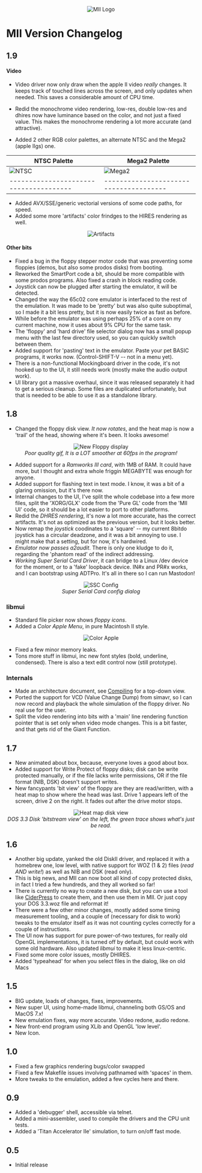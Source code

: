 <p align="center">
   <img src="contrib/mii-icon-64.png" alt="MII Logo">
</p>

# MII Version Changelog
## 1.9
#### Video
 * Video driver now only draw when the apple II video *really* changes. It keeps track of touched lines across the screen, and only updates when needed. This saves a considerable amount of CPU time.
 * Redid the monochrome video rendering, low-res, double low-res and dhires
   now have luminance based on the color, and not just a fixed value. This
    makes the monochrome rendering a lot more accurate (and attractive).

 * Added 2 other RGB color palettes, an alternate NTSC and the Mega2 (apple IIgs) one.

| NTSC Palette                         | Mega2 Palette                        |
|--------------------------------------|--------------------------------------|
| ![NTSC](docs/screen/v19ntsc.png)     | ![Mega2](docs/screen/v19mega2.png)   |
|--------------------------------------|--------------------------------------|
 * Added AVX/SSE/generic vectorial versions of some code paths, for speed.
 * Added some more 'artifacts' color frindges to the HIRES rendering as well.

<p align="center">
   <img src="docs/screen/v19artifacts.png" alt="Artifacts">
</p>

#### Other bits
 * Fixed a bug in the floppy stepper motor code that was preventing some floppies (demos, but also some prodos disks) from booting.
 * Reworked the SmartPort code a bit, should be more compatible with some prodos programs. Also fixed a crash in block reading code.
* Joystick can now be plugged after starting the emulator, it will be detected.
* Changed the way the 65c02 core emulator is interfaced to the rest of the emulation. It was made to be 'pretty' but was also quite suboptimal, so I made it a bit less pretty, but it is now easily twice as fast as before.
* While before the emulator was using perhaps 25% of a core on my current machine, now it uses about 9% CPU for the same task.
* The 'floppy' and 'hard drive' file selector dialog now has a small popup menu with the last few directory used, so you can quickly switch between them.
* Added support for 'pasting' text in the emulator. Paste your pet BASIC programs, it works now. (Control-SHIFT-V -- not in a menu yet).
* There is a non-functional Mockingboard driver in the code, it's not hooked up to the UI, it still needs work (mostly make the audio output work).
* UI library got a massive overhaul, since it was released separately it had to get a serious cleanup. Some files are duplicated unfortunately, but that is needed to be able to use it as a standalone library.

## 1.8
 * Changed the floppy disk view. *It now rotates*, and the heat map is now a
   'trail' of the head, showing where it's been. It looks awesome!

<div align="center">
  <img src="docs/screen/v18new_display.gif" alt="New Floppy display">
</div>
<center><i>Poor quality gif, It is a LOT smoother at 60fps in the program!</i>
</center>

 * Added support for a *Ramworks III card*, with 1MB of RAM. It could have more,
   but I thought and extra whole friggin MEGABYTE was enough for anyone.
 * Added support for flashing text in text mode. I know, it was a bit of a
   glaring omission, but it's there now.
 * Internal changes to the UI, I've split the whole codebase into a few more files,
   split the 'XORG/GLX' code from the 'Pure GL' code from the 'MII UI' code, so it should be a lot easier to port to other platforms.
 * Redid the *DHRES rendering*, it's now a lot more accurate, has the correct
   artifacts. It's not as optimized as the previous version, but it looks better.
 * Now remap the *joystick* coodinates to a 'square' -- my current 8bitdo joystick
    has a circular deadzone, and it was a bit annoying to use. I might make that
    a setting, but for now, it's hardwired.
 * *Emulator now passes a2audit*. There is only one kludge to do it, regarding the
 'phantom read' of the indirect addressing.
 * *Working Super Serial Card Driver*, it can bridge to a Linux /dev device for the moment, or to
   a 'fake' loopback device. IN#x and PR#x works, and I can bootstrap using
   ADTPro. It's all in there so I can run Mastodon!

<div align="center">
  <img src="docs/screen/v18ssc_dialog.png" alt="SSC Config">
</div>
<center><i>Super Serial Card config dialog</i></center>

### libmui
 * Standard file picker now shows *floppy icons*.
 * Added a *Color Apple Menu*, in pure Macintosh II style.
<div align="center">
  <img src="docs/screen/v18colorapple.png" alt="Color Apple">
</div>

 * Fixed a few minor memory leaks.
 * Tons more stuff in libmui, inc new font styles (bold, underline, condensed). There is also a text edit control now (still prototype).

### Internals
 * Made an architecture document, see [Compiling](docs/Compiling.md) for a top-down view.
 * Ported the support for VCD (Value Change Dump) from simavr, so I can now
   record and playback the whole simulation of the floppy driver. No real use for the user.
 * Split the video rendering into bits with a 'main' line rendering function pointer that is set only when video mode changes. This is a bit faster, and that gets rid of the Giant Function.

## 1.7
 * New animated about box, because, everyone loves a good about box.
 * Added support for Write Protect of floppy disks; disk can be write protected manually, or if the file lacks write permissions, OR if the file format (NIB, DSK) doesn't support writes.
 * New fancypants 'bit view' of the floppy are they are read/written, with a
   heat map to show where the head was last. Drive 1 appears left of the screen,
   drive 2 on the right. It fades out after the drive motor stops.

<div align="center">
  <img src="docs/screen/v17heatmap.png" alt="Heat map disk view">
</div>
<center><i>DOS 3.3 Disk 'bitstream view' on the left, the green trace shows what's just be read.</i></center>

## 1.6
 * Another big update, yanked the old DiskII driver, and replaced it with a
   homebrew one, low level, with native support for WOZ (1 & 2) files (*read AND write!*) as well as NIB and DSK (read only).
 * This is big news, and MII can now boot all kind of copy protected disks, in
   fact I tried a few hundreds, and they all worked so far!
 * There is currently no way to create a new disk, but you can use a tool like
   [CiderPress](https://a2ciderpress.com/) to create them, and then use them in MII. Or just copy your DOS 3.3.woz file and reformat it!
 * There were a few other minor changes, mostly added some timing measurement
   tooling, and a couple of (necessary for disk to work) tweaks to the emulator
   itself as it was not counting cycles correctly for a couple of instructions.
 * The UI now has support for pure power-of-two textures, for really old OpenGL
   implementations, it is turned off by default, but could work with some
   old hardware. Also updated *libmui* to make it less linux-centric.
 * Fixed some more color issues, mostly DHIRES.
 * Added 'typeahead' for when you select files in the dialog, like on old Macs
## 1.5
 * BIG update, loads of changes, fixes, improvements.
 * New super UI, using home-made libmui, channeling both GS/OS and MacOS 7.x!
 * New emulation fixes, way more accurate. Video redone, audio redone.
 * New front-end program using XLib and OpenGL 'low level'.
 * New Icon.
## 1.0
 * Fixed a few graphics rendering bugs/color swapped
 * Fixed a few Makefile issues involving pathnamed with 'spaces' in them.
 * More tweaks to the emulation, added a few cycles here and there.
 ## 0.9
 * Added a 'debugger' shell, accessible via telnet.
 * Added a mini-assembler, used to compile the drivers and the CPU unit tests.
 * Added a 'Titan Accelerator IIe' simulation, to turn on/off fast mode.
## 0.5
 * Initial release
